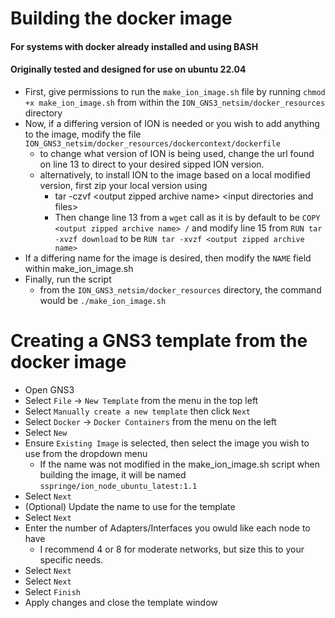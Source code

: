 # Building the docker image
#### For systems with docker already installed and using BASH
#### Originally tested and designed for use on ubuntu 22.04
- First, give permissions to run the `make_ion_image.sh` file by running 
  `chmod +x make_ion_image.sh` from within the `ION_GNS3_netsim/docker_resources` directory
- Now, if a differing version of ION is needed or you wish to add anything to the image, modify the file `ION_GNS3_netsim/docker_resources/dockercontext/dockerfile`
  - to change what version of ION is being used, change the url  found on line 13 to direct to your desired sipped ION version.
  - alternatively, to install ION to the image based on a local modified version, first zip your local version using 
    - tar -czvf \<output zipped archive name\> \<input directories and files\>
    - Then change line 13 from a `wget` call as it is by default to be `COPY <output zipped archive name> /` and modify line 15 from `RUN tar -xvzf download` to be `RUN tar -xvzf <output zipped archive name>`
- If a differing name for the image is desired, then modify the `NAME` field within make_ion_image.sh
- Finally, run the script 
  - from the `ION_GNS3_netsim/docker_resources` directory, the command would be `./make_ion_image.sh`
# Creating a GNS3 template from the docker image
- Open GNS3
- Select `File` -> `New Template` from the menu in the top left
- Select `Manually create a new template` then click `Next`
- Select `Docker` -> `Docker Containers` from the menu on the left
- Select `New`
- Ensure `Existing Image` is selected, then select the image you wish to use from the dropdown menu
  - If the name was not modified in the make_ion_image.sh script when building the image, it will be named `sspringe/ion_node_ubuntu_latest:1.1` 
- Select `Next` 
- (Optional) Update the name to use for the template
- Select `Next`
- Enter the number of Adapters/Interfaces you owuld like each node to have
  - I recommend 4 or 8 for moderate networks, but size this to your specific needs.
- Select `Next`
- Select `Next`
- Select `Finish`
- Apply changes and close the template window
